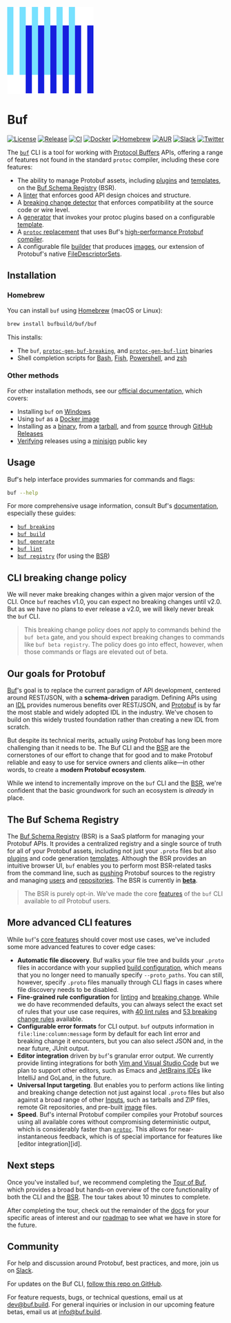 ![The Buf logo](./.github/buf-logo.svg)

# Buf

[![License](https://img.shields.io/github/license/bufbuild/buf?color=blue)][badges.license]
[![Release](https://img.shields.io/github/v/release/bufbuild/buf?include_prereleases)][badges.release]
[![CI](https://github.com/bufbuild/buf/workflows/ci/badge.svg)][badges.ci]
[![Docker](https://img.shields.io/docker/pulls/bufbuild/buf)][badges.docker]
[![Homebrew](https://img.shields.io/badge/homebrew-v1.1.1-blue)][badges.homebrew]
[![AUR](https://img.shields.io/aur/version/buf)][badges.aur]
[![Slack](https://img.shields.io/badge/slack-buf-%23e01563)][badges.slack]
[![Twitter](https://img.shields.io/twitter/follow/bufbuild?style=social)][badges.twitter]

The [`buf`][buf] CLI is a tool for working with [Protocol Buffers][protobuf] APIs, offering a range of features not found in the standard `protoc` compiler, including these core features:

<a id="features"></a>

- The ability to manage Protobuf assets, including [plugins] and [templates], on the [Buf Schema Registry][bsr] (BSR).
- A [linter][lint.usage] that enforces good API design choices and structure.
- A [breaking change detector][breaking_usage] that enforces compatibility at the source code or wire level.
- A [generator][generate_usage] that invokes your protoc plugins based on a configurable [template][templates].
- A [`protoc` replacement][protoc] that uses Buf's [high-performance Protobuf compiler][compiler].
- A configurable file [builder][build_usage] that produces [images], our extension of Protobuf's native [FileDescriptorSets][filedescriptorset].

## Installation

### Homebrew

You can install `buf` using [Homebrew][brew] (macOS or Linux):

```sh
brew install bufbuild/buf/buf
```

This installs:

* The `buf`, [`protoc-gen-buf-breaking`][breaking], and [`protoc-gen-buf-lint`][lint] binaries
* Shell completion scripts for [Bash], [Fish], [Powershell], and [zsh]

### Other methods

For other installation methods, see our [official documentation][install], which covers:

* Installing `buf` on [Windows]
* Using `buf` as a [Docker image][docker]
* Installing as a [binary], from a [tarball], and from [source] through [GitHub Releases][releases]
* [Verifying] releases using a [minisign] public key

## Usage

Buf's help interface provides summaries for commands and flags:

```sh
buf --help
```

For more comprehensive usage information, consult Buf's [documentation][docs], especially these guides:

* [`buf breaking`][breaking_usage]
* [`buf build`][build_usage]
* [`buf generate`][generate_usage]
* [`buf lint`][lint.usage]
* [`buf registry`][bsr_usage] (for using the [BSR])

## CLI breaking change policy

We will never make breaking changes within a given major version of the CLI. Once `buf` reaches v1.0, you can expect no breaking changes until v2.0. But as we have no plans to ever release a v2.0, we will likely never break the `buf` CLI.

> This breaking change policy does _not_ apply to commands behind the `buf beta` gate, and you should expect breaking changes to commands like `buf beta registry`. The policy does go into effect, however, when those commands or flags are elevated out of beta.

## Our goals for Protobuf

[Buf]'s goal is to replace the current paradigm of API development, centered around REST/JSON, with a **schema-driven** paradigm. Defining APIs using an [IDL] provides numerous benefits over REST/JSON, and [Protobuf] is by far the most stable and widely adopted IDL in the industry. We've chosen to build on this widely trusted foundation rather than creating a new IDL from scratch.

But despite its technical merits, actually _using_ Protobuf has long been more challenging than it needs to be. The Buf CLI and the [BSR](#the-buf-schema-registry) are the cornerstones of our effort to change that for good and to make Protobuf reliable and easy to use for service owners and clients alike—in other words, to create a **modern Protobuf ecosystem**.

While we intend to incrementally improve on the `buf` CLI and the [BSR](#the-buf-schema-registry), we're confident that the basic groundwork for such an ecosystem is _already_ in place.

## The Buf Schema Registry

The [Buf Schema Registry][bsr] (BSR) is a SaaS platform for managing your Protobuf APIs. It provides a centralized registry and a single source of truth for all of your Protobuf assets, including not just your `.proto` files but also [plugins] and code generation [templates]. Although the BSR provides an intuitive browser UI, `buf` enables you to perform most BSR-related tasks from the command line, such as [pushing] Protobuf sources to the registry and managing [users] and [repositories]. The BSR is currently in [**beta**][bsr_post].

> The BSR is purely opt-in. We've made the core [features] of the `buf` CLI available to _all_ Protobuf users.

## More advanced CLI features

While `buf`'s [core features][features] should cover most use cases, we've included some more advanced features to cover edge cases:

* **Automatic file discovery**. Buf walks your file tree and builds your `.proto` files in accordance with your supplied [build configuration][config.build], which means that you no longer need to manually specify `--proto_paths`. You can still, however, specify `.proto` files manually through CLI flags in cases where file discovery needs to be disabled.
* **Fine-grained rule configuration** for [linting][lint.rules] and [breaking change][breaking.rules]. While we do have recommended defaults, you can always select the exact set of rules that your use case requires, with [40 lint rules][lint.rules] and [53 breaking change rules][breaking.rules] available.
* **Configurable error formats** for CLI output. `buf` outputs information in `file:line:column:message` form by default for each lint error and breaking change it encounters, but you can also select JSON and, in the near future, JUnit output.
* **Editor integration** driven by `buf`'s granular error output. We currently provide linting integrations for both [Vim and Visual Studio Code][ide] but we plan to support other editors, such as Emacs and [JetBrains IDEs][jetbrains] like IntelliJ and GoLand, in the future.
* **Universal Input targeting**. But enables you to perform actions like linting and breaking change detection not just against local `.proto` files but also against a broad range of other [Inputs], such as tarballs and ZIP files, remote Git repositories, and pre-built [image][images] files.
* **Speed**. Buf's internal Protobuf compiler compiles your Protobuf sources using all available cores without compromising deterministic output, which is considerably faster than [`protoc`][protoc]. This allows for near-instantaneous feedback, which is of special importance for features like [editor integration][id].

## Next steps


Once you've installed `buf`, we recommend completing the [Tour of Buf][tour], which provides a broad but hands-on overview of the core functionality of both the CLI and the [BSR]. The tour takes about 10 minutes to complete.

After completing the tour, check out the remainder of the [docs] for your specific areas of interest and our [roadmap] to see what we have in store for the future.

## Community

For help and discussion around Protobuf, best practices, and more, join us on [Slack][badges.slack].

For updates on the Buf CLI, [follow this repo on GitHub][repo].

For feature requests, bugs, or technical questions, email us at [dev@buf.build][email.dev]. For general inquiries or inclusion in our upcoming feature betas, email us at [info@buf.build][email.info].

[badges.aur]: https://aur.archlinux.org/packages/buf
[badges.ci]: https://github.com/bufbuild/buf/actions?workflow=ci
[badges.docker]: https://hub.docker.com/r/bufbuild/buf
[badges.homebrew]: https://github.com/bufbuild/homebrew-buf
[badges.license]: https://github.com/bufbuild/buf/blob/main/LICENSE
[badges.release]: https://github.com/bufbuild/buf/releases
[badges.slack]: https://join.slack.com/t/bufbuild/shared_invite/zt-f5k547ki-VDs_iC4TblNCu7ubhRD17w
[badges.twitter]: https://twitter.com/intent/follow?screen_name=bufbuild
[bash]: https://www.gnu.org/software/bash
[binary]: https://docs.buf.build/installation#binary
[breaking]: https://docs.buf.build/breaking
[breaking.rules]: https://docs.buf.build/breaking/rules
[breaking_usage]: https://docs.buf.build/breaking/usage
[brew]: https://brew.sh
[bsr]: https://docs.buf.build/bsr
[bsr_post]: https://buf.build/blog/announcing-bsr
[bsr_usage]: https://docs.buf.build/bsr/usage
[buf]: https://buf.build
[build_usage]: https://docs.buf.build/build/usage
[compiler]: https://docs.buf.build/build/internal-compiler
[config.build]: https://docs.buf.build/build/usage/#configuration
[contact]: https://docs.buf.build/contact
[docker]: https://docs.buf.build/installation#use-the-docker-image
[docs]: https://docs.buf.build
[email.dev]: mailto:dev@buf.build
[email.info]: mailto:info@buf.build
[filedescriptorset]: https://github.com/protocolbuffers/protobuf/blob/044c766fd4777713fef2d1a9a095e4308d770c68/src/google/protobuf/descriptor.proto#L57
[features]: #features
[fish]: https://fishshell.com
[generate_usage]: https://docs.buf.build/generate/usage
[ide]: https://docs.buf.build/editor-integration
[idl]: https://en.wikipedia.org/wiki/Interface_description_language
[images]: https://docs.buf.build/reference/images
[inputs]: https://docs.buf.build/reference/inputs
[install]: https://docs.buf.build/installation
[jetbrains]: https://docs.buf.build/editor-integration#jetbrains-ides
[lint]: https://docs.buf.build/lint
[lint.rules]: https://docs.buf.build/lint/rules
[lint.usage]: https://docs.buf.build/lint/usage
[minisign]: https://github.com/jedisct1/minisign
[plugins]: https://docs.buf.build/bsr/remote-generation/concepts#plugin
[powershell]: https://docs.microsoft.com/en-us/powershell
[protobuf]: https://developers.google.com/protocol-buffers
[protoc]: https://docs.buf.build/generate/high-performance-protoc-replacement
[pushing]: https://docs.buf.build/bsr/usage#push-a-module
[releases]: https://docs.buf.build/installation#github-releases
[repo]: ./
[repositories]: https://docs.buf.build/bsr/overview#module
[roadmap]: https://docs.buf.build/roadmap
[source]: https://docs.buf.build/installation#from-source
[tarball]: https://docs.buf.build/installation#tarball
[templates]: https://docs.buf.build/bsr/remote-generation/concepts#template
[tour]: https://docs.buf.build/tour/introduction
[users]: https://docs.buf.build/bsr/user-management#organization-roles
[verifying]: https://docs.buf.build/installation#verifying-a-release
[windows]: https://docs.buf.build/installation#windows-support
[zsh]: https://zsh.org
